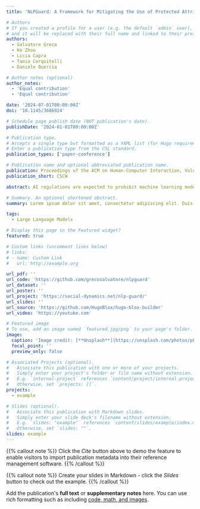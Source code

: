 ```yaml
---
title: 'NLPGuard: A Framework for Mitigating the Use of Protected Attributes by NLP Classifiers'

# Authors
# If you created a profile for a user (e.g. the default `admin` user), write the username (folder name) here
# and it will be replaced with their full name and linked to their profile.
authors:
  - Salvatore Greco
  - Ke Zhou 
  - Licia Capra
  - Tania Cerquitelli
  - Daniele Quercia

# Author notes (optional)
author_notes:
  - 'Equal contribution'
  - 'Equal contribution'

date: '2024-07-01T00:00:00Z'
doi: '10.1145/3686924'

# Schedule page publish date (NOT publication's date).
publishDate: '2024-01-01T00:00:00Z'

# Publication type.
# Accepts a single type but formatted as a YAML list (for Hugo requirements).
# Enter a publication type from the CSL standard.
publication_types: ['paper-conference']

# Publication name and optional abbreviated publication name.
publication: Proceedings of the ACM on Human-Computer Interaction, Volume 8, Issue CSCW2
publication_short: CSCW

abstract: AI regulations are expected to prohibit machine learning models from using sensitive attributes during training. However, the latest Natural Language Processing (NLP) classifiers, which rely on deep learning, operate as black-box systems, complicating the detection and remediation of such misuse. Traditional bias mitigation methods in NLP aim for comparable performance across different groups based on attributes like gender or race but fail to address the underlying issue of reliance on protected attributes. To partly fix that, we introduce NLPGuard, a framework for mitigating the reliance on protected attributes in NLP classifiers. NLPGuard takes an unlabeled dataset, an existing NLP classifier, and its training data as input, producing a modified training dataset that significantly reduces dependence on protected attributes without compromising accuracy. NLPGuard is applied to three classification tasks:\ identifying toxic language, sentiment analysis, and occupation classification. Our evaluation shows that current NLP classifiers heavily depend on protected attributes, with up to 23% of the most predictive words associated with these attributes. However, NLPGuard effectively reduces this reliance by up to 79%, while slightly improving accuracy.

# Summary. An optional shortened abstract.
summary: Lorem ipsum dolor sit amet, consectetur adipiscing elit. Duis posuere tellus ac convallis placerat. Proin tincidunt magna sed ex sollicitudin condimentum.

tags:
  - Large Language Models

# Display this page in the Featured widget?
featured: true

# Custom links (uncomment lines below)
# links:
# - name: Custom Link
#   url: http://example.org

url_pdf: ''
url_code: 'https://github.com/grecosalvatore/nlpguard'
url_dataset: ''
url_poster: ''
url_project: 'https://social-dynamics.net/nlp-guard/'
url_slides: ''
url_source: 'https://github.com/HugoBlox/hugo-blox-builder'
url_video: 'https://youtube.com'

# Featured image
# To use, add an image named `featured.jpg/png` to your page's folder.
image:
  caption: 'Image credit: [**Unsplash**](https://unsplash.com/photos/pLCdAaMFLTE)'
  focal_point: ''
  preview_only: false

# Associated Projects (optional).
#   Associate this publication with one or more of your projects.
#   Simply enter your project's folder or file name without extension.
#   E.g. `internal-project` references `content/project/internal-project/index.md`.
#   Otherwise, set `projects: []`.
projects:
  - example

# Slides (optional).
#   Associate this publication with Markdown slides.
#   Simply enter your slide deck's filename without extension.
#   E.g. `slides: "example"` references `content/slides/example/index.md`.
#   Otherwise, set `slides: ""`.
slides: example
---
```


{{% callout note %}}
Click the _Cite_ button above to demo the feature to enable visitors to import publication metadata into their reference management software.
{{% /callout %}}

{{% callout note %}}
Create your slides in Markdown - click the _Slides_ button to check out the example.
{{% /callout %}}

Add the publication's **full text** or **supplementary notes** here. You can use rich formatting such as including [code, math, and images](https://docs.hugoblox.com/content/writing-markdown-latex/).
